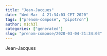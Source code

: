 ```yaml
---
title: "Jean-Jacques"
date: "Wed Mar  4 21:34:03 CET 2020"
tags: ["prenom-compose", "pipotron"]
author: m1ch3l
categories: ["generated"]
slug: "prenom-compose/2020-03-04-21:34:03"
---
```


Jean-Jacques
